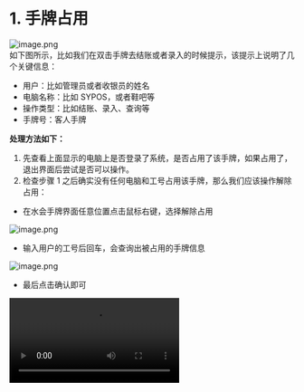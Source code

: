 # 1. 手牌占用
![image.png](https://wiki-cdsoft.oss-cn-hangzhou.aliyuncs.com/1704765338550-aaef57d9-87c0-4e3e-978a-b99907436bd7.png)<br />如下图所示，比如我们在双击手牌去结账或者录入的时候提示，该提示上说明了几个关键信息：

- 用户：比如管理员或者收银员的姓名
- 电脑名称：比如 SYPOS，或者鞋吧等
- 操作类型：比如结账、录入、查询等
- 手牌号：客人手牌

**处理方法如下：**

1. 先查看上面显示的电脑上是否登录了系统，是否占用了该手牌，如果占用了，退出界面后尝试是否可以操作。
2. 检查步骤 1 之后确实没有任何电脑和工号占用该手牌，那么我们应该操作解除占用：
- 在水会手牌界面任意位置点击鼠标右键，选择解除占用

![image.png](https://wiki-cdsoft.oss-cn-hangzhou.aliyuncs.com/1704765707453-92d5182f-1d2f-43ed-a2a6-b240c2a9ad68.png)

- 输入用户的工号后回车，会查询出被占用的手牌信息

![image.png](https://wiki-cdsoft.oss-cn-hangzhou.aliyuncs.com/1704765856088-a3c39dc7-4922-455f-9c0d-35fad16ba502.png)

- 最后点击确认即可



<video src="https://wiki-cdsoft.oss-cn-hangzhou.aliyuncs.com/vitepress/demo.mp4"></video>
